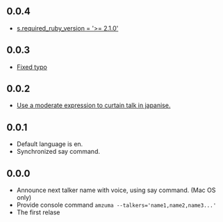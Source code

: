 ## 0.0.4

* [s.required_ruby_version = '>= 2.1.0'](https://github.com/koic/azuma/commit/fd9d83445f82eb3a6a0ca5a7e25f0579e75c3193)

## 0.0.3

* [Fixed typo](https://github.com/koic/azuma/commit/2a4133720ee4ebbdae0241b56be8206e6dcdc19f)

## 0.0.2

* [Use a moderate expression to curtain talk in japanise.](https://github.com/koic/azuma/commit/b3ab8d0585ca3be1dc5fcf429b38103a8adfd651)

## 0.0.1

* Default language is en.
* Synchronized say command.

## 0.0.0

* Announce next talker name with voice, using say command. (Mac OS only)
* Provide console command `amzuma --talkers='name1,name2,name3...'`
* The first relase
